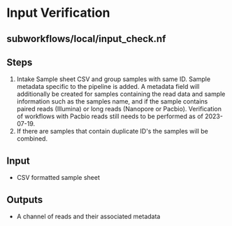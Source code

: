 # Input Verification

## subworkflows/local/input_check.nf


## Steps
1. Intake Sample sheet CSV and group samples with same ID. Sample metadata specific to the pipeline is added. A metadata field will additionally be created for samples containing the read data and sample information such as the samples name, and if the sample contains paired reads (Illumina) or long reads (Nanopore or Pacbio). Verification of workflows with Pacbio reads still needs to be performed as of 2023-07-19.
2. If there are samples that contain duplicate ID's the samples will be combined.


## Input
- CSV formatted sample sheet

## Outputs
- A channel of reads and their associated metadata
